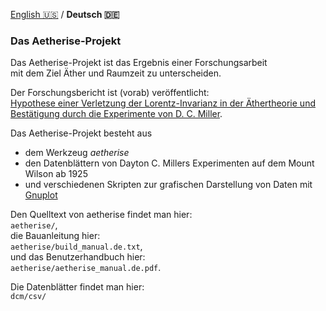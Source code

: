 [English 🇺🇸️](README.md) / **Deutsch 🇩🇪️**

### Das Aetherise-Projekt

Das Aetherise-Projekt ist das Ergebnis einer Forschungsarbeit  
mit dem Ziel Äther und Raumzeit zu unterscheiden.

Der Forschungsbericht ist (vorab) veröffentlicht:  
[Hypothese einer Verletzung der Lorentz-Invarianz in der Äthertheorie und Bestätigung durch die Experimente von D. C. Miller](https://vixra.org/abs/2104.0040).

Das Aetherise-Projekt besteht aus
- dem Werkzeug *aetherise*
- den Datenblättern von Dayton C. Millers Experimenten auf dem Mount Wilson ab 1925
- und verschiedenen Skripten zur grafischen Darstellung von Daten mit [Gnuplot](http://www.gnuplot.info)

Den Quelltext von aetherise findet man hier:  
`aetherise/`,  
die Bauanleitung hier:  
`aetherise/build_manual.de.txt`,  
und das Benutzerhandbuch hier:  
`aetherise/aetherise_manual.de.pdf`.

Die Datenblätter findet man hier:  
`dcm/csv/`

